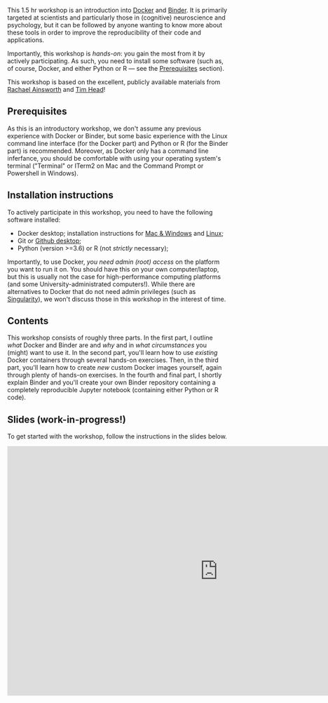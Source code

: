 This 1.5 hr workshop is an introduction into [Docker](https://en.wikipedia.org/wiki/Docker_(software)) and [Binder](https://jupyter.org/binder). It is primarily targeted at scientists and particularly those in (cognitive) neuroscience and psychology, but it can be followed by anyone wanting to know more about these tools in order to improve the reproducibility of their code and applications.

Importantly, this workshop is *hands-on*: you gain the most from it by actively participating. As such, you need to install some software (such as, of course, Docker, and either Python or R &mdash; see the [Prerequisites](#prerequisites-and-installation-instructions) section).

This workshop is based on the excellent, publicly available materials from [Rachael Ainsworth](https://rainsworth.github.io/osip2019-containerisation-workshop/) and [Tim Head](https://hackmd.io/CVlZEjdHQhWHDRdy53lghw#)!

## Prerequisites
As this is an introductory workshop, we don't assume any previous experience with Docker or Binder, but some basic experience with the Linux command line interface (for the Docker part) and Python or R (for the Binder part) is recommended. Moreover, as Docker only has a command line inferfance, you should be comfortable with using your operating system's terminal ("Terminal" or ITerm2 on Mac and the Command Prompt or Powershell in Windows).

## Installation instructions
To actively participate in this workshop, you need to have the following software installed:

- Docker desktop; installation instructions for [Mac & Windows](https://www.docker.com/products/docker-desktop) and [Linux](https://www.docker.com/products/docker-desktop);
- Git or [Github desktop](https://desktop.github.com/);
- Python (version >=3.6) or R (not *strictly* necessary);

Importantly, to use Docker, *you need admin (root) access* on the platform you want to run it on. You should have this on your own computer/laptop, but this is usually not the case for high-performance computing platforms (and some University-administrated computers!). While there are alternatives to Docker that do not need admin privileges (such as [Singularity](https://sylabs.io/)), we won't discuss those in this workshop in the interest of time.

## Contents
This workshop consists of roughly three parts. In the first part, I outline *what* Docker and Binder are and *why* and in *what circumstances* you (might) want to use it. In the second part, you'll learn how to use *existing* Docker containers through several hands-on exercises. Then, in the third part, you'll learn how to create *new* custom Docker images yourself, again through plenty of hands-on exercises. In the fourth and final part, I shortly explain Binder and you'll create your own Binder repository containing a completely reproducible Jupyter notebook (containing either Python or R code).

## Slides (work-in-progress!)
To get started with the workshop, follow the instructions in the slides below.

<iframe src="https://docs.google.com/presentation/d/e/2PACX-1vQWX1FOzZFXP3Khs5OAYKM7_s4NQQbd3PAnoMM6I0CyR-zBpkLvGnFHgpBDB2rCdmFSkbIBgsIyOJe2/embed?start=true&loop=false&delayms=6000000" frameborder="0" width="960" height="569" allowfullscreen="true" mozallowfullscreen="true" webkitallowfullscreen="true"></iframe>
